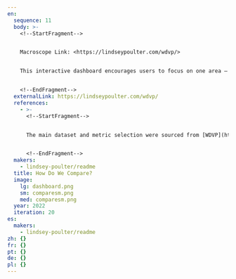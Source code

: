 ```yaml
---
en:
  sequence: 11
  body: >-
    <!--StartFragment-->


    Macroscope Link: <https://lindseypoulter.com/wdvp/>


    This interactive dashboard encourages users to focus on one area – a country, region, or income level – and see how it compares to its counterparts across a wide range of metrics. It provides multiple ways to interact and explore – the user can search for a country of interest, use the shuffle button to randomly select a focus, or change the selection via tooltips. For best experience, view on a large screen. Recognition: Winner of the World Data Viz Prize


    <!--EndFragment-->
  externalLink: https://lindseypoulter.com/wdvp/
  references:
    - >-
      <!--StartFragment-->


      The main dataset and metric selection were sourced from [WDVP](https://docs.google.com/spreadsheets/d/1_xdns_UCtRNH9TWcxKYKa_HydlkZxbqCCYRfdxhUNpg/edit#gid=0). The right-hand side of this visualization details the original source of the data. Region and income level classifications originate from the World Bank, via [Gapminder](https://docs.google.com/spreadsheets/d/1qHalit8sXC0R8oVXibc2wa2gY7bkwGzOybEMTWp-08o/edit#gid=501532268).


      <!--EndFragment-->
  makers:
    - lindsey-poulter/readme
  title: How Do We Compare?
  image:
    lg: dashboard.png
    sm: comparesm.png
    med: comparesm.png
  year: 2022
  iteration: 20
es:
  makers:
    - lindsey-poulter/readme
zh: {}
fr: {}
pt: {}
de: {}
pl: {}
---
```

